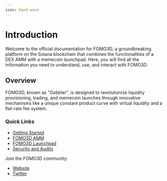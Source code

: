 ```yaml
---
icon: hand-wave
---
```


# Introduction

Welcome to the official documentation for FOMO3D, a groundbreaking platform on the Solana blockchain that combines the functionalities of a DEX AMM with a memecoin launchpad. Here, you will find all the information you need to understand, use, and interact with FOMO3D.

## Overview

FOMO3D, known as "Gobbler", is designed to revolutionize liquidity provisioning, trading, and memecoin launches through innovative mechanisms like a unique constant product curve with virtual liquidity and a flat-rate fee system.

### Quick Links

* [Getting Started](introduction-to-fomo3d/)
* [FOMO3D AMM](understanding-the-amm/)
* [FOMO3D Launchpad](overview/)
* [Security and Audits](security-measures/)

Join the FOMO3D community:

* [Website](https://solana.fun)
* [Twitter](https://x.com/solanaDOTfun)
